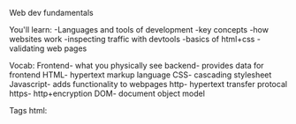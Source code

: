 Web dev fundamentals

You'll learn:
-Languages and tools of development
-key concepts
-how websites work
-inspecting traffic with devtools
-basics of html+css
-validating web pages

Vocab:
Frontend- what you physically see
backend- provides data for frontend
HTML- hypertext markup language
CSS- cascading stylesheet
Javascript- adds functionality to webpages
http- hypertext transfer protocal
https- http+encryption
DOM- document object model

Tags html:
<!doctype html>
<html>
<head>
<title>
<body>
<img>
<p>
class=
lang
<meta>
<em>
<h#>
<a href= "">

In html5, use '<!doctype html>' to let the browser know it is an html document. 
html isn't case sensitive
Special characters need special notation
you should only use 1 <h1> <h2> <h3>...
 

tags css:
width
border-radius
float
margin-right
font-weight
cover




